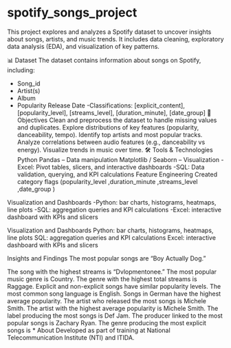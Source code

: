 # spotify_songs_project
This project explores and analyzes a Spotify dataset to uncover insights about songs, artists, and music trends.
It includes data cleaning, exploratory data analysis (EDA), and visualization of key patterns.

📊 Dataset
The dataset contains information about songs on Spotify, including:

* Song_id
* Artist(s)
* Album
* Popularity
Release Date -Classifications: [explicit_content], [popularity_level], [streams_level], [duration_minute], [date_group]
🎯 Objectives
Clean and preprocess the dataset to handle missing values and duplicates.
Explore distributions of key features (popularity, danceability, tempo).
Identify top artists and most popular tracks.
Analyze correlations between audio features (e.g., danceability vs energy).
Visualize trends in music over time.
🛠 Tools & Technologies
Python
Pandas – Data manipulation
Matplotlib / Seaborn – Visualization
-Excel: Pivot tables, slicers, and interactive dashboards -SQL: Data validation, querying, and KPI calculations
Feature Engineering
Created category flags (popularity_level ,duration_minute ,streams_level ,date_group )

Visualization and Dashboards
-Python: bar charts, histograms, heatmaps, line plots -SQL: aggregation queries and KPI calculations -Excel: interactive dashboard with KPIs and slicers

Visualization and Dashboards
Python: bar charts, histograms, heatmaps, line plots SQL: aggregation queries and KPI calculations Excel: interactive dashboard with KPIs and slicers

Insights and Findings
The most popular songs are “Boy Actually Dog.”

The song with the highest streams is “Dvlopmentonee.”
The most popular music genre is Country.
The genre with the highest total streams is Raggage.
Explicit and non-explicit songs have similar popularity levels.
The most common song language is English.
Songs in German have the highest average popularity.
The artist who released the most songs is Michele Smith.
The artist with the highest average popularity is Michele Smith.
The label producing the most songs is Def Jam.
The producer linked to the most popular songs is Zachary Ryan.
The genre producing the most explicit songs is *
About
Developed as part of training at National Telecommunication Institute (NTI) and ITIDA.
